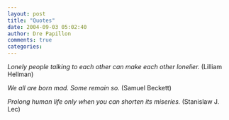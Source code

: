 ```yaml
---
layout: post
title: "Quotes"
date: 2004-09-03 05:02:40
author: Dre Papillon
comments: true
categories: 
---
```



*Lonely people talking to each other can make each other lonelier.*  (Lilliam Hellman)

*We all are born mad. Some remain so.*  (Samuel Beckett)

*Prolong human life only when you can shorten its miseries.*  (Stanislaw J. Lec)